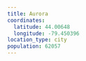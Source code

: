 ```yaml
---
title: Aurora
coordinates:
  latitude: 44.00648
  longitude: -79.450396
location_type: city
population: 62057
---
```

